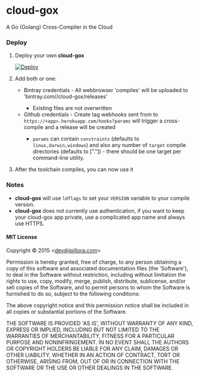# cloud-gox

A Go (Golang) Cross-Compiler in the Cloud

### Deploy

1. Deploy your own **cloud-gox**

	[![Deploy](https://www.herokucdn.com/deploy/button.png)](https://heroku.com/deploy)

2. Add both or one:

	* Bintray credentials -  All webbrowser 'compiles' will be uploaded to 'bintray.com/<user>/cloud-gox/releases'
		* Existing files are not overwritten
	* Github credentials - Create tag webhooks sent from <user> to `https://<app>.herokuapp.com/hooks?params` will trigger a cross-compile and a release will be created
		* `params` can contain `constraints` (defaults to `linux,darwin,windows`) and also any number of `target` compile directories (defaults to ["."]) - there should be one target per command-line utility.

3. After the toolchain compiles, you can now use it

### Notes

* **cloud-gox** will use `ldflags` to set your `VERSION` variable to your compile version.
* **cloud-gox** does not currently use authentication, if you want to keep your cloud-gox app private, use a complicated app name and always use HTTPS.

#### MIT License

Copyright © 2015 &lt;dev@jpillora.com&gt;

Permission is hereby granted, free of charge, to any person obtaining
a copy of this software and associated documentation files (the
'Software'), to deal in the Software without restriction, including
without limitation the rights to use, copy, modify, merge, publish,
distribute, sublicense, and/or sell copies of the Software, and to
permit persons to whom the Software is furnished to do so, subject to
the following conditions:

The above copyright notice and this permission notice shall be
included in all copies or substantial portions of the Software.

THE SOFTWARE IS PROVIDED 'AS IS', WITHOUT WARRANTY OF ANY KIND,
EXPRESS OR IMPLIED, INCLUDING BUT NOT LIMITED TO THE WARRANTIES OF
MERCHANTABILITY, FITNESS FOR A PARTICULAR PURPOSE AND NONINFRINGEMENT.
IN NO EVENT SHALL THE AUTHORS OR COPYRIGHT HOLDERS BE LIABLE FOR ANY
CLAIM, DAMAGES OR OTHER LIABILITY, WHETHER IN AN ACTION OF CONTRACT,
TORT OR OTHERWISE, ARISING FROM, OUT OF OR IN CONNECTION WITH THE
SOFTWARE OR THE USE OR OTHER DEALINGS IN THE SOFTWARE.